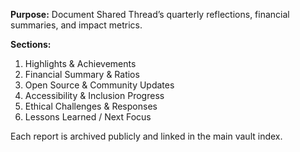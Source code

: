 **Purpose:** Document Shared Thread’s quarterly reflections, financial summaries, and impact metrics.

**Sections:**
1. Highlights & Achievements
2. Financial Summary & Ratios
3. Open Source & Community Updates
4. Accessibility & Inclusion Progress
5. Ethical Challenges & Responses
6. Lessons Learned / Next Focus

Each report is archived publicly and linked in the main vault index.